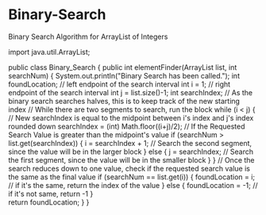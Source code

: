 Binary-Search
=============

Binary Search Algorithm for ArrayList of Integers

import java.util.ArrayList;

public class Binary_Search
{
  public int elementFinder(ArrayList<Integer> list, int searchNum)
  {
    System.out.println("Binary Search has been called.");
    int foundLocation;
    // left endpoint of the search interval
    int i = 1;
    // right endpoint of the search interval
    int j = list.size()-1;
    int searchIndex; // As the binary search searches halves, this is to keep track of the new starting index
    // While there are two segments to search, run the block
    while (i < j)
    {
      // New searchIndex is equal to the midpoint between i's index and j's index rounded down
      searchIndex = (int) Math.floor((i+j)/2);
      // If the Requested Search Value is greater than the midpoint's value
      if (searchNum > list.get(searchIndex))
      {
        i = searchIndex + 1; // Search the second segment, since the value will be in the larger block
      }
      else
      {
        j = searchIndex; // Search the first segment, since the value will be in the smaller block
      }
    }
    // Once the search reduces down to one value, check if the requested search value is the same as the final value
    if (searchNum == list.get(i))
    {
      foundLocation = i; // if it's the same, return the index of the value
    }
    else
    {
      foundLocation = -1; // if it's not same, return -1
    }    
    return foundLocation;
  }
}
